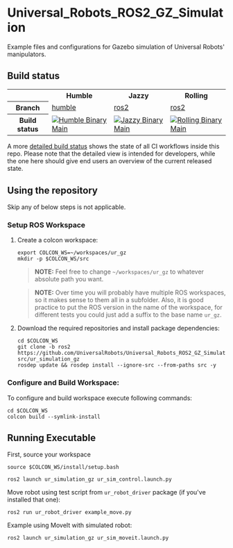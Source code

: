 Universal_Robots_ROS2_GZ_Simulation
==========================================

Example files and configurations for Gazebo simulation of Universal Robots' manipulators.

## Build status
<table width="100%">
  <tr>
    <th></th>
    <th>Humble</th>
    <th>Jazzy</th>
    <th>Rolling</th>
  </tr>
  <tr>
    <th>Branch</th>
    <td><a href="https://github.com/UniversalRobots/Universal_Robots_ROS2_GZ_Simulation/tree/humble">humble</a></td>
    <td><a href="https://github.com/UniversalRobots/Universal_Robots_ROS2_GZ_Simulation/tree/ros2">ros2</a></td>
    <td><a href="https://github.com/UniversalRobots/Universal_Robots_ROS2_GZ_Simulation/tree/ros2">ros2</a></td>
  </tr>
  <tr>
    <th>Build status</th>
    <td>
      <a href="https://github.com/UniversalRobots/Universal_Robots_ROS2_GZ_Simulation/actions/workflows/humble-binary-main.yml?query=event%3Aschedule++">
         <img src="https://github.com/UniversalRobots/Universal_Robots_ROS2_GZ_Simulation/actions/workflows/humble-binary-main.yml/badge.svg?event=schedule"
              alt="Humble Binary Main"/>
      </a> <br />
    </td>
    <td>
      <a href="https://github.com/UniversalRobots/Universal_Robots_ROS2_GZ_Simulation/actions/workflows/jazzy-binary-main.yml?query=event%3Aschedule++">
         <img src="https://github.com/UniversalRobots/Universal_Robots_ROS2_GZ_Simulation/actions/workflows/jazzy-binary-main.yml/badge.svg?event=schedule"
              alt="Jazzy Binary Main"/>
      </a> <br />
    </td>
    <td>
      <a href="https://github.com/UniversalRobots/Universal_Robots_ROS2_GZ_Simulation/actions/workflows/rolling-binary-main.yml?query=event%3Aschedule++">
         <img src="https://github.com/UniversalRobots/Universal_Robots_ROS2_GZ_Simulation/actions/workflows/rolling-binary-main.yml/badge.svg?event=schedule"
              alt="Rolling Binary Main"/>
      </a> <br />
    </td>
  </tr>
</table>

A more [detailed build status](ci_status.md) shows the state of all CI workflows inside this repo.
Please note that the detailed view is intended for developers, while the one here should give end
users an overview of the current released state.


## Using the repository
Skip any of below steps is not applicable.

### Setup ROS Workspace

1. Create a colcon workspace:
   ```
   export COLCON_WS=~/workspaces/ur_gz
   mkdir -p $COLCON_WS/src
   ```

   > **NOTE:** Feel free to change `~/workspaces/ur_gz` to whatever absolute path you want.

   > **NOTE:** Over time you will probably have multiple ROS workspaces, so it makes sense to them all in a subfolder.
     Also, it is good practice to put the ROS version in the name of the workspace, for different tests you could just add a suffix to the base name `ur_gz`.

1. Download the required repositories and install package dependencies:
   ```
   cd $COLCON_WS
   git clone -b ros2 https://github.com/UniversalRobots/Universal_Robots_ROS2_GZ_Simulation.git src/ur_simulation_gz
   rosdep update && rosdep install --ignore-src --from-paths src -y
   ```



### Configure and Build Workspace:
To configure and build workspace execute following commands:
  ```
  cd $COLCON_WS
  colcon build --symlink-install
  ```

## Running Executable
First, source your workspace

```
source $COLCON_WS/install/setup.bash
```

```
ros2 launch ur_simulation_gz ur_sim_control.launch.py
```

Move robot using test script from  `ur_robot_driver` package (if you've installed that one):
```
ros2 run ur_robot_driver example_move.py
```

Example using MoveIt with simulated robot:
```
ros2 launch ur_simulation_gz ur_sim_moveit.launch.py
```
